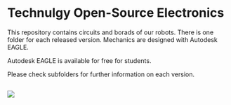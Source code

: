 # Technulgy Open-Source Electronics

This repository contains circuits and borads of our robots. There is one folder for each released version.
Mechanics are designed with Autodesk EAGLE.

Autodesk EAGLE is available for free for students.

Please check subfolders for further information on each version.

## 

![](/Team_Faabs/v2025/IMAGES/OBG-Electronis.png)
